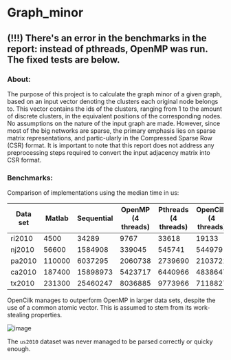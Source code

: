 # Graph_minor

## (!!!) There's an error in the benchmarks in the report: instead of pthreads, OpenMP was run. The fixed tests are below.

### **About:**

The purpose of this project is to calculate the graph minor of a given graph, based on an input vector denoting the clusters each original node belongs to. This vector contains the ids of the
clusters, ranging from 1 to the amount of discrete clusters, in the equivalent positions of the corresponding nodes. No assumptions on the nature of the input graph are made. However, since most of the big networks are sparse, the primary emphasis lies on sparse matrix representations, and partic-ularly in the Compressed Sparse Row (CSR) format. It is important to note that this report does not address any preprocessing steps required to convert the input adjacency matrix into CSR format.

### **Benchmarks:**

Comparison of implementations using the median time in us:

| Data set | Matlab |  Sequential | OpenMP (4 threads) | Pthreads  (4 threads) | OpenCilk  (4 threads)|
|---------|-----------|-----------|----------|---------| -----------|
| ri2010  | 4500 | 34289 | 9767 | 33618 |  19133 |
| nj2010  | 56600 |1584908 | 339045 | 545741 | 544979 |
| pa2010  | 110000 |6037295 | 2060738 | 2739690 | 2103721 |
| ca2010  | 187400 |15898973  | 5423717 | 6440966 | 4838647 | 
| tx2010 | 231300 |25460247 | 8036885 | 9773966 | 7118827 |

OpenCilk manages to outperform OpenMP in larger data sets, despite the use of a common atomic vector. This is assumed to stem from its work-stealing properties.

![image](https://github.com/kchristin22/Graph_minor/assets/74819775/58646b43-75ec-4073-94b8-110b17959da5)

 The `us2010` dataset was never managed to be parsed correctly or quicky enough.
       

